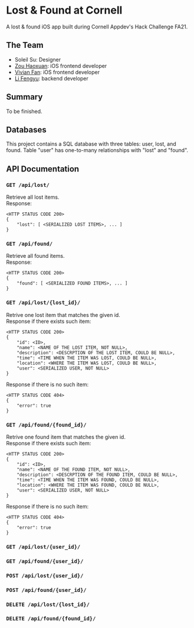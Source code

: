 # Lost & Found at Cornell
A lost & found iOS app built during Cornell Appdev's Hack Challenge FA21.
## The Team
- Soleil Su: Designer
- [Zou Haoxuan](https://github.com/PORRIDGE-ZOU): iOS frontend developer
- [Vivian Fan](https://github.com/Vivian0913): iOS frontend developer
- [Li Fengyu](https://github.com/fengyuli2002): backend developer
## Summary
To be finished.
## Databases
This project contains a SQL database with three tables: user, lost, and found. Table "user" has one-to-many relationships with "lost" and "found".
## API Documentation
### `GET /api/lost/`
Retrieve all lost items.   
Response:
```
<HTTP STATUS CODE 200>
{
    "lost": [ <SERIALIZED LOST ITEMS>, ... ]
}
```
### `GET /api/found/`
Retrieve all found items.   
Response:
```
<HTTP STATUS CODE 200>
{
    "found": [ <SERIALIZED FOUND ITEMS>, ... ]
}
```
### `GET /api/lost/{lost_id}/`
Retrive one lost item that matches the given id.  
Response if there exists such item:
```
<HTTP STATUS CODE 200>
{
    "id": <ID>,
    "name": <NAME OF THE LOST ITEM, NOT NULL>,
    "description": <DESCRPTION OF THE LOST ITEM, COULD BE NULL>,
    "time": <TIME WHEN THE ITEM WAS LOST, COULD BE NULL>,
    "location": <WHERE THE ITEM WAS LOST, COULD BE NULL>,
    "user": <SERIALIZED USER, NOT NULL>
}
```
Response if there is no such item:
```
<HTTP STATUS CODE 404>
{
    "error": true
}
```
### `GET /api/found/{found_id}/`
Retrive one found item that matches the given id.  
Response if there exists such item:
```
<HTTP STATUS CODE 200>
{
    "id": <ID>,
    "name": <NAME OF THE FOUND ITEM, NOT NULL>,
    "description": <DESCRPTION OF THE FOUND ITEM, COULD BE NULL>,
    "time": <TIME WHEN THE ITEM WAS FOUND, COULD BE NULL>,
    "location": <WHERE THE ITEM WAS FOUND, COULD BE NULL>,
    "user": <SERIALIZED USER, NOT NULL>
}
```
Response if there is no such item:
```
<HTTP STATUS CODE 404>
{
    "error": true
}
```
### `GET /api/lost/{user_id}/`
### `GET /api/found/{user_id}/`
### `POST /api/lost/{user_id}/`
### `POST /api/found/{user_id}/`
### `DELETE /api/lost/{lost_id}/`
### `DELETE /api/found/{found_id}/`
